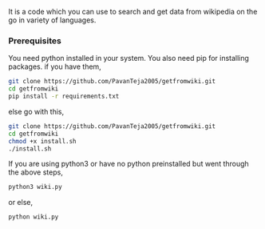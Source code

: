 It is a code which you can use to search and get data from wikipedia on the go in variety of languages.

### Prerequisites
You need python installed in your system. You also need pip for installing packages.
if you have them,
```bash
git clone https://github.com/PavanTeja2005/getfromwiki.git
cd getfromwiki
pip install -r requirements.txt
```
else go with this,
```bash
git clone https://github.com/PavanTeja2005/getfromwiki.git
cd getfromwiki
chmod +x install.sh
./install.sh
```
If you are using python3 or have no python preinstalled but went through the above steps,
```bash
python3 wiki.py
```
or else,
```bash
python wiki.py
```
